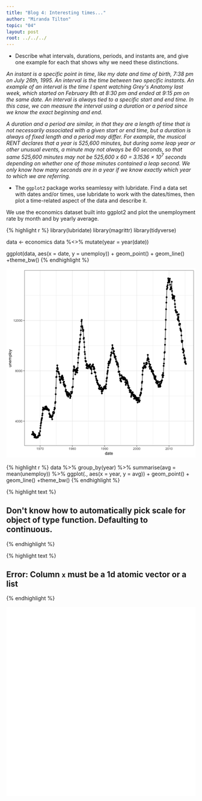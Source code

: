 ```yaml
---
title: "Blog 4: Interesting times..."
author: "Miranda Tilton"
topic: "04"
layout: post
root: ../../../
---
```


- Describe what intervals, durations, periods, and instants are, and give one example for each that shows why we need these distinctions.

*An instant is a specific point in time, like my date and time of birth, 7:38 pm on July 26th, 1995. An interval is the time between two specific instants. An example of an interval is the time I spent watching Grey's Anatomy last week, which started on February 8th at 8:30 pm and ended at 9:15 pm on the same date. An interval is always tied to a specific start and end time. In this case, we can measure the interval using a duration or a period since we know the exact beginning and end.*

*A duration and a period are similar, in that they are a length of time that is not necessarily associated with a given start or end time, but a duration is always of fixed length and a period may differ. For example, the musical RENT declares that a year is 525,600 minutes, but during some leap year or other unusual events, a minute may not always be 60 seconds, so that same 525,600 minutes may not be 525,600 x 60 = 3.1536 &times; 10<sup>7</sup> seconds depending on whether one of those minutes contained a leap second. We only know how many seconds are in a year if we know exactly which year to which we are referring.*

- The `ggplot2` package works seamlessy with lubridate. Find a data set with dates and/or times, use lubridate to work with the dates/times, then plot a time-related aspect of the data and describe it.

We use the economics dataset built into ggplot2 and plot the unemployment rate by month and by yearly average.


{% highlight r %}
library(lubridate)
library(magrittr)
library(tidyverse)

data <- economics
data %<>% mutate(year = year(date))

ggplot(data, aes(x = date, y = unemploy)) +
  geom_point() + geom_line() +theme_bw()
{% endhighlight %}

![center](../figure/04/TiltonMiranda/unnamed-chunk-1-1.png)

{% highlight r %}
data %>% group_by(year) %>% summarise(avg = mean(unemploy)) %>%
  ggplot(., aes(x = year, y = avg)) + geom_point() + geom_line() +theme_bw()
{% endhighlight %}



{% highlight text %}
## Don't know how to automatically pick scale for object of type function. Defaulting to continuous.
{% endhighlight %}



{% highlight text %}
## Error: Column `x` must be a 1d atomic vector or a list
{% endhighlight %}

![center](../figure/04/TiltonMiranda/unnamed-chunk-1-2.png)

